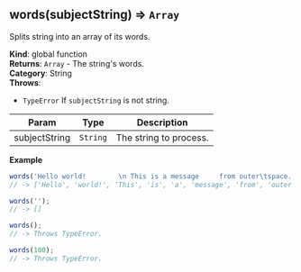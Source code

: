 <a name="words"></a>

## words(subjectString) ⇒ <code>Array</code>
Splits string into an array of its words.

**Kind**: global function  
**Returns**: <code>Array</code> - The string's words.  
**Category**: String  
**Throws**:

- <code>TypeError</code> If `subjectString` is not string.


| Param | Type | Description |
| --- | --- | --- |
| subjectString | <code>String</code> | The string to process. |

**Example**  
```js
words('Hello world!        \n This is a message     from outer\tspace.');
// -> ['Hello', 'world!', 'This', 'is', 'a', 'message', 'from', 'outer', 'space.']

words('');
// -> []

words();
// -> Throws TypeError.

words(100);
// -> Throws TypeError.
```
